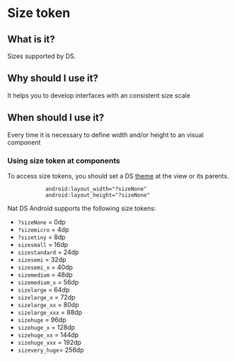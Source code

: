 # Size token

## What is it?
Sizes supported by DS.

## Why should I use it?
It helps you to develop interfaces with an consistent size scale

## When should I use it?
Every time it is necessary to define width and/or height to an visual component

### Using size token at components
To access size tokens, you should set a DS [theme](getting-started.md) at the view or its parents.

```android
            android:layout_width="?sizeNone"
            android:layout_height="?sizeNone"
```

Nat DS Android supports the following size tokens:

   - `?sizeNone` = 0dp
   - `?sizemicro` = 4dp
   - `?sizetiny` = 8dp
   - `sizesmall` = 16dp
   - `sizestandard` = 24dp
   - `sizesemi` = 32dp
   - `sizesemi_x` = 40dp
   - `sizemedium` = 48dp
   - `sizemedium_x` = 56dp
   - `sizelarge` = 64dp
   - `sizelarge_x` = 72dp
   - `sizelarge_xx` = 80dp
   - `sizelarge_xxx` = 88dp
   - `sizehuge` = 96dp
   - `sizehuge_x` = 128dp
   - `sizehuge_xx` = 144dp
   - `sizehuge_xxx` = 192dp
   - `sizevery_huge`= 256dp
